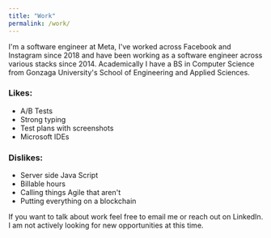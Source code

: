 ```yaml
---
title: "Work"
permalink: /work/
---
```

I'm a software engineer at Meta, I've worked across Facebook and Instagram since 2018 and have been working as a software engineer across various stacks since 2014. Academically I have a BS in Computer Science from Gonzaga University's School of Engineering and Applied Sciences.

### Likes:
- A/B Tests
- Strong typing
- Test plans with screenshots
- Microsoft IDEs

### Dislikes:
- Server side Java Script
- Billable hours 
- Calling things Agile that aren't
- Putting everything on a blockchain 

If you want to talk about work feel free to email me or reach out on LinkedIn. I am not actively looking for new opportunities at this time.
